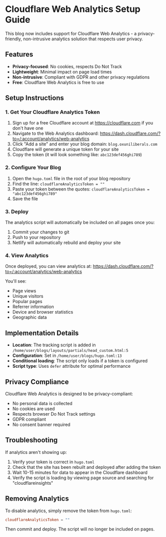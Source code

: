 # Cloudflare Web Analytics Setup Guide

This blog now includes support for Cloudflare Web Analytics - a privacy-friendly, non-intrusive analytics solution that respects user privacy.

## Features

- **Privacy-focused**: No cookies, respects Do Not Track
- **Lightweight**: Minimal impact on page load times
- **Non-intrusive**: Compliant with GDPR and other privacy regulations
- **Free**: Cloudflare Web Analytics is free to use

## Setup Instructions

### 1. Get Your Cloudflare Analytics Token

1. Sign up for a free Cloudflare account at https://cloudflare.com if you don't have one
2. Navigate to the Web Analytics dashboard: https://dash.cloudflare.com/?to=/:account/analytics/web-analytics
3. Click "Add a site" and enter your blog domain: `blog.oxuniliberals.com`
4. Cloudflare will generate a unique token for your site
5. Copy the token (it will look something like: `abc123def456ghi789`)

### 2. Configure Your Blog

1. Open the `hugo.toml` file in the root of your blog repository
2. Find the line: `cloudflareAnalyticsToken = ""`
3. Paste your token between the quotes: `cloudflareAnalyticsToken = "abc123def456ghi789"`
4. Save the file

### 3. Deploy

The analytics script will automatically be included on all pages once you:

1. Commit your changes to git
2. Push to your repository
3. Netlify will automatically rebuild and deploy your site

### 4. View Analytics

Once deployed, you can view analytics at:
https://dash.cloudflare.com/?to=/:account/analytics/web-analytics

You'll see:
- Page views
- Unique visitors
- Popular pages
- Referrer information
- Device and browser statistics
- Geographic data

## Implementation Details

- **Location**: The tracking script is added in `/home/user/blogs/layouts/partials/head_custom.html:5`
- **Configuration**: Set in `/home/user/blogs/hugo.toml:13`
- **Conditional loading**: The script only loads if a token is configured
- **Script type**: Uses `defer` attribute for optimal performance

## Privacy Compliance

Cloudflare Web Analytics is designed to be privacy-compliant:
- No personal data is collected
- No cookies are used
- Respects browser Do Not Track settings
- GDPR compliant
- No consent banner required

## Troubleshooting

If analytics aren't showing up:

1. Verify your token is correct in `hugo.toml`
2. Check that the site has been rebuilt and deployed after adding the token
3. Wait 10-15 minutes for data to appear in the Cloudflare dashboard
4. Verify the script is loading by viewing page source and searching for "cloudflareinsights"

## Removing Analytics

To disable analytics, simply remove the token from `hugo.toml`:

```toml
cloudflareAnalyticsToken = ""
```

Then commit and deploy. The script will no longer be included on pages.
